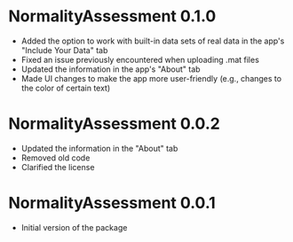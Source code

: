 # NormalityAssessment 0.1.0

- Added the option to work with built-in data sets of real data in the app's 
  "Include Your Data" tab
- Fixed an issue previously encountered when uploading .mat files
- Updated the information in the app's "About" tab
- Made UI changes to make the app more user-friendly (e.g., changes to the color 
  of certain text)

# NormalityAssessment 0.0.2

- Updated the information in the "About" tab
- Removed old code
- Clarified the license

# NormalityAssessment 0.0.1

- Initial version of the package
